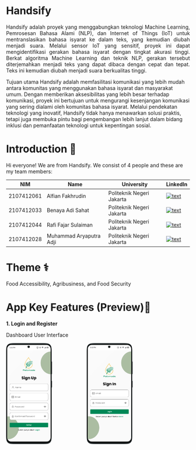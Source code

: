 # Handsify

<p align="justify">     Handsify adalah proyek yang menggabungkan teknologi Machine Learning, Pemrosesan Bahasa Alami (NLP), dan Internet of Things (IoT) untuk mentranslasikan bahasa isyarat ke dalam teks, yang kemudian diubah menjadi suara. Melalui sensor IoT yang sensitif, proyek ini dapat mengidentifikasi gerakan bahasa isyarat dengan tingkat akurasi tinggi. Berkat algoritma Machine Learning dan teknik NLP, gerakan tersebut diterjemahkan menjadi teks yang dapat dibaca dengan cepat dan tepat. Teks ini kemudian diubah menjadi suara berkualitas tinggi.

Tujuan utama Handsify adalah memfasilitasi komunikasi yang lebih mudah antara komunitas yang menggunakan bahasa isyarat dan masyarakat umum. Dengan memberikan aksesibilitas yang lebih besar terhadap komunikasi, proyek ini bertujuan untuk mengurangi kesenjangan komunikasi yang sering dialami oleh komunitas bahasa isyarat. Melalui pendekatan teknologi yang inovatif, Handsify tidak hanya menawarkan solusi praktis, tetapi juga membuka pintu bagi pengembangan lebih lanjut dalam bidang inklusi dan pemanfaatan teknologi untuk kepentingan sosial. </p>

# Introduction 👋

Hi everyone! We are from Handsify. We consist of 4 people and these are my team members:

| NIM | Name | University | LinkedIn |
| ---      | ---       | ---       | ---       |
| 2107412061 | Alfian Fakhrudin | Politeknik Negeri Jakarta | [![text](https://img.shields.io/badge/LinkedIn-0077B5?style=for-the-badge&logo=linkedin&logoColor=white)](https://www.linkedin.com/in/alfian-fakhrudin-9285b5216/) |
| 2107412033  | Benaya Adi Sahat | Politeknik Negeri Jakarta | [![text](https://img.shields.io/badge/LinkedIn-0077B5?style=for-the-badge&logo=linkedin&logoColor=white)](https://www.linkedin.com/in/arkanantadhimas/) |
| 2107412044  | Rafi Fajar Sulaiman | Politeknik Negeri Jakarta | [![text](https://img.shields.io/badge/LinkedIn-0077B5?style=for-the-badge&logo=linkedin&logoColor=white)](https://www.linkedin.com/in/iqbalpamula/) |
| 2107412028  | Muhammad Aryaputra Adji | Politeknik Negeri Jakarta | [![text](https://img.shields.io/badge/LinkedIn-0077B5?style=for-the-badge&logo=linkedin&logoColor=white)](https://www.linkedin.com/in/hafiz-caniago/) |
# Theme ⚕️
Food Accessibility, Agribusiness, and Food Security

# App Key Features (Preview)📱
**1. Login and Register**

<p align="justify"> Dashboard User Interface</p>

<p align="justify">
  <img src="https://github.com/CH2-PS324/.github/blob/main/profile/resource/Samsung%20Galaxy%20S20%205G-6.png" width="25%" height="25%">
  <span style="margin: 0 9%;"></span> <!-- Jarak antara dua gambar -->
  <img src="https://github.com/CH2-PS324/.github/blob/main/profile/resource/Samsung%20Galaxy%20S20%205G-5.png" width="25%" height="25%">
</p>
